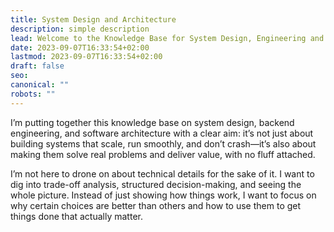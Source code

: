```yaml
---
title: System Design and Architecture
description: simple description
lead: Welcome to the Knowledge Base for System Design, Engineering and Architecture!
date: 2023-09-07T16:33:54+02:00
lastmod: 2023-09-07T16:33:54+02:00
draft: false
seo: 
canonical: ""
robots: ""
---
```

I’m putting together this knowledge base on system design, backend engineering, and software architecture with a clear aim: it’s not just about building systems that scale, run smoothly, and don’t crash—it’s also about making them solve real problems and deliver value, with no fluff attached.

I’m not here to drone on about technical details for the sake of it. I want to dig into trade-off analysis, structured decision-making, and seeing the whole picture. Instead of just showing how things work, I want to focus on why certain choices are better than others and how to use them to get things done that actually matter.
